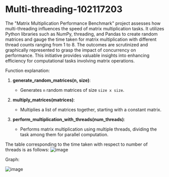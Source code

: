 # Multi-threading-102117203


The "Matrix Multiplication Performance Benchmark" project assesses how multi-threading influences the speed of matrix multiplication tasks. It utilizes Python libraries such as NumPy, threading, and Pandas to create random matrices and gauge the time taken for matrix multiplication with different thread counts ranging from 1 to 8. The outcomes are scrutinized and graphically represented to grasp the impact of concurrency on performance. This initiative provides valuable insights into enhancing efficiency for computational tasks involving matrix operations.

Function explanation:
1. **generate_random_matrices(n, size)**:
   - Generates `n` random matrices of size `size x size`.

2. **multiply_matrices(matrices)**:
   - Multiplies a list of matrices together, starting with a constant matrix.

3. **perform_multiplication_with_threads(num_threads)**:
   - Performs matrix multiplication using multiple threads, dividing the task among them for parallel computation.

The table corresponding to the time taken with respect to number of threads is as follows:
![image](https://github.com/nitish027/Multi-threading-102117203/assets/142744015/191ae050-0cd3-4317-ba48-31ba267c862c)




Graph:

![image](https://github.com/nitish027/Multi-threading-102117203/assets/142744015/6aed3560-a814-491a-8171-02aa6ac42465)


